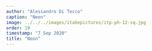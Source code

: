 ```yaml
---
author: "Alessandro Di Tecco"
caption: "Neon"
image: ../../../images/itakepictures/itp-ph-12-sq.jpg
order: 19
timestamp: "7 Sep 2020"
title: "Neon"
---
```


